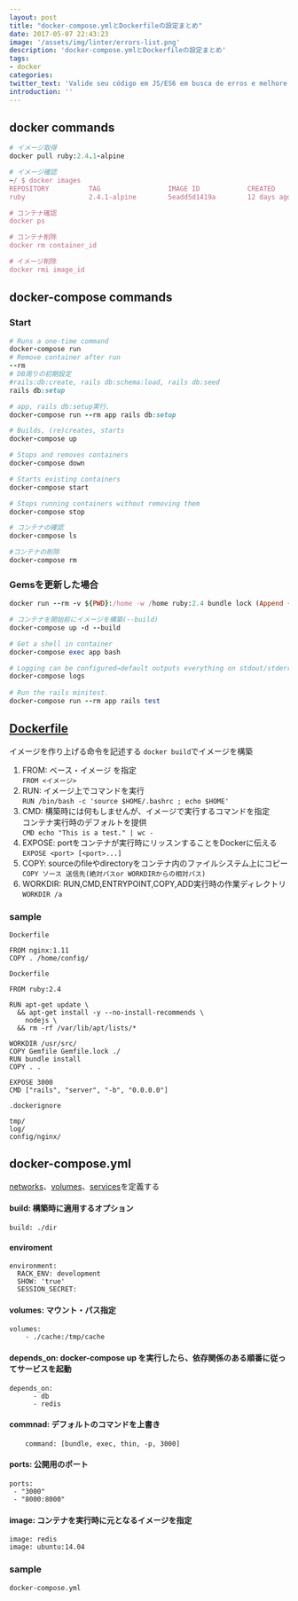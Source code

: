 ```yaml
---
layout: post
title: "docker-compose.ymlとDockerfileの設定まとめ"
date: 2017-05-07 22:43:23
image: '/assets/img/linter/errors-list.png'
description: 'docker-compose.ymlとDockerfileの設定まとめ'
tags:
- docker
categories:
twitter_text: 'Valide seu código em JS/ES6 em busca de erros e melhore a sua qualidade.'
introduction: ''
---
```


## docker commands

```rb
# イメージ取得
docker pull ruby:2.4.1-alpine

# イメージ確認
~/ $ docker images
REPOSITORY          TAG                 IMAGE ID            CREATED             SIZE
ruby                2.4.1-alpine        5eadd5d1419a        12 days ago         56.3 MB

# コンテナ確認
docker ps

# コンテナ削除
docker rm container_id

# イメージ削除
docker rmi image_id
```

## docker-compose commands
### Start

```rb
# Runs a one-time command
docker-compose run
# Remove container after run
--rm
# DB周りの初期設定
#rails:db:create, rails db:schema:load, rails db:seed
rails db:setup

# app, rails db:setup実行、
docker-compose run --rm app rails db:setup

# Builds, (re)creates, starts
docker-compose up

# Stops and removes containers
docker-compose down

# Starts existing containers 
docker-compose start

# Stops running containers without removing them
docker-compose stop

# コンテナの確認
docker-compose ls

#コンテナの削除
docker-compose rm
```

### Gemsを更新した場合

```ruby
docker run --rm -v ${PWD}:/home -w /home ruby:2.4 bundle lock (Append --update to also update gems.)

# コンテナを開始前にイメージを構築(--build)
docker-compose up -d --build
```

```ruby
# Get a shell in container
docker-compose exec app bash

# Logging can be configured→default outputs everything on stdout/stderr
docker-compose logs
    
# Run the rails minitest.
docker-compose run --rm app rails test
```

## [Dockerfile](http://docs.docker.jp/engine/reference/builder.html#from)
イメージを作り上げる命令を記述する
`docker build`でイメージを構築

1. FROM: ベース・イメージ を指定  
	`FROM <イメージ>`
2. RUN: イメージ上でコマンドを実行  
	`RUN /bin/bash -c 'source $HOME/.bashrc ; echo $HOME'
`
3. CMD: 構築時には何もしませんが、イメージで実行するコマンドを指定  
		コンテナ実行時のデフォルトを提供  
		`CMD echo "This is a test." | wc -`
4. EXPOSE: portをコンテナが実行時にリッスンすることをDockerに伝える  
	`EXPOSE <port> [<port>...]`
5. COPY: sourceのfileやdirectoryをコンテナ内のファイルシステム上にコピー  
	`COPY ソース 送信先(絶対パスor WORKDIRからの相対パス)` 
6. WORKDIR: RUN,CMD,ENTRYPOINT,COPY,ADD実行時の作業ディレクトリ
	`WORKDIR /a`

### sample

`Dockerfile`

```
FROM nginx:1.11
COPY . /home/config/
```

`Dockerfile`

```
FROM ruby:2.4

RUN apt-get update \
  && apt-get install -y --no-install-recommends \
    nodejs \
  && rm -rf /var/lib/apt/lists/*

WORKDIR /usr/src/
COPY Gemfile Gemfile.lock ./
RUN bundle install
COPY . .

EXPOSE 3000
CMD ["rails", "server", "-b", "0.0.0.0"]
```

`.dockerignore`

```
tmp/
log/
config/nginx/
```

## docker-compose.yml
[networks](http://docs.docker.jp/compose/compose-file.html#network-configuration-reference)、[volumes](http://docs.docker.jp/compose/compose-file.html#volume-configuration-reference)、[services](http://docs.docker.jp/compose/compose-file.html#id14)を定義する

#### build: 構築時に適用するオプション

```
build: ./dir
```

#### enviroment

```
environment:
  RACK_ENV: development
  SHOW: 'true'
  SESSION_SECRET:
```

#### volumes: マウント・パス指定

```
volumes:
    - ./cache:/tmp/cache
```

#### depends_on: docker-compose up を実行したら、依存関係のある順番に従ってサービスを起動
    
```
depends_on:
      - db
      - redis
```
#### commnad: デフォルトのコマンドを上書き
    
```
    command: [bundle, exec, thin, -p, 3000]
```
#### ports: 公開用のポート

```
ports:
 - "3000"
 - "8000:8000"
```
#### image: コンテナを実行時に元となるイメージを指定

```
image: redis
image: ubuntu:14.04
```

### sample

`docker-compose.yml`

```

```

